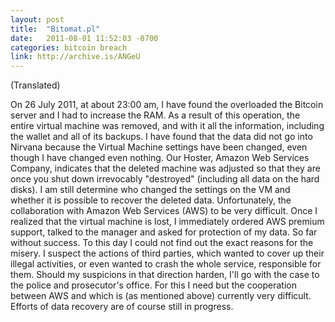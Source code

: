 ```yaml
---
layout: post
title:  "Bitomat.pl"
date:   2011-08-01 11:52:03 -0700
categories: bitcoin breach
link: http://archive.is/ANGeU
---
```

(Translated)

On 26 July 2011, at about 23:00 am, I have found the overloaded the Bitcoin server and I had to increase the RAM. As a result of this operation, the entire virtual machine was removed, and with it all the information, including the wallet and all of its backups. I have found that the data did not go into Nirvana because the Virtual Machine settings have been changed, even though I have changed even nothing. Our Hoster, Amazon Web Services Company, indicates that the deleted machine was adjusted so that they are once you shut down irrevocably "destroyed" (including all data on the hard disks).
I am still determine who changed the settings on the VM and whether it is possible to recover the deleted data. Unfortunately, the collaboration with Amazon Web Services (AWS) to be very difficult. Once I realized that the virtual machine is lost, I immediately ordered AWS premium support, talked to the manager and asked for protection of my data. So far without success.
To this day I could not find out the exact reasons for the misery. I suspect the actions of third parties, which wanted to cover up their illegal activities, or even wanted to crash the whole service, responsible for them. Should my suspicions in that direction harden, I'll go with the case to the police and prosecutor's office. For this I need but the cooperation between AWS and which is (as mentioned above) currently very difficult. Efforts of data recovery are of course still in progress.
